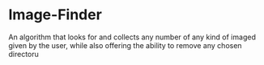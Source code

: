 # Image-Finder
An algorithm that looks for and collects any number of any kind of imaged given by the user, while also offering the ability to remove any chosen directoru
